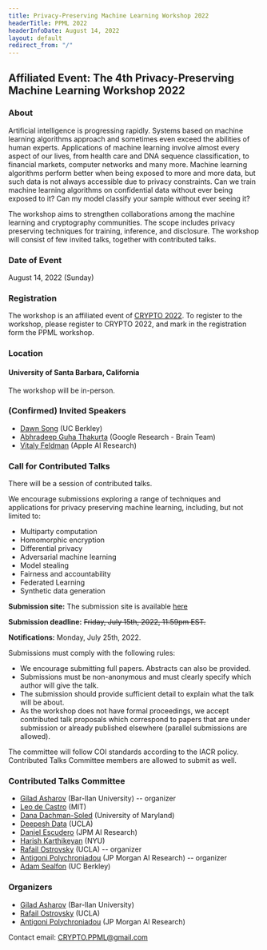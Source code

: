 ```yaml
---
title: Privacy-Preserving Machine Learning Workshop 2022
headerTitle: PPML 2022
headerInfoDate: August 14, 2022
layout: default
redirect_from: "/"
---
```


## Affiliated Event: The 4th Privacy-Preserving Machine Learning Workshop 2022

### About

Artificial intelligence is progressing rapidly. Systems based on machine learning algorithms approach and sometimes even exceed the abilities of human experts. Applications of machine learning involve almost every aspect of our lives, from health care and DNA sequence classification, to financial markets, computer networks and many more. Machine learning algorithms perform better when being exposed to more and more data, but such data is not always accessible due to privacy constraints. Can we train machine learning algorithms on confidential data without ever being exposed to it? Can my model classify your sample without ever seeing it?

The workshop aims to strengthen collaborations among the machine learning and cryptography communities. The scope includes privacy preserving techniques for training, inference, and disclosure. The workshop will consist of few invited talks, together with contributed talks.

### Date of Event
August 14, 2022 (Sunday)

### Registration
The workshop is an affiliated event of [CRYPTO 2022](https://crypto.iacr.org/2022/). To register to the workshop, please register to CRYPTO 2022, and mark in the registration form the PPML workshop.


### Location

#### University of Santa Barbara, California

The workshop will be in-person.

### (Confirmed) Invited Speakers
- [Dawn Song](https://people.eecs.berkeley.edu/~dawnsong/?_ga=2.112667716.1704394045.1656012795-300469976.1656012795) (UC Berkley)
- [Abhradeep Guha Thakurta](https://athakurta.squarespace.com) (Google Research - Brain Team)
- [Vitaly Feldman](http://vtaly.net) (Apple AI Research)

<!---
- [Yuval Ishai](https://www.cs.technion.ac.il/~yuvali/) (Technion)
- [Brendan McMahan](https://research.google/people/author35837/) (Google Research)
- [Nicolas Papernot](https://www.papernot.fr) (University of Toronto)
- [Vinod Vaikuntanathan](http://people.csail.mit.edu/vinodv/) (MIT)
--->




### Call for Contributed Talks

There will be a session of contributed talks.

We encourage submissions exploring a range of techniques and applications for privacy preserving machine learning, including, but not limited to:

- Multiparty computation
- Homomorphic encryption
- Differential privacy
- Adversarial machine learning
- Model stealing
- Fairness and accountability
- Federated Learning
- Synthetic data generation




**Submission site:**
The submission site is available [here](https://easychair.org/conferences/?conf=cryptoppml2022)

**Submission deadline:**
~~Friday, July 15th, 2022, 11:59pm EST.~~


**Notifications:**
Monday, July 25th, 2022.



Submissions must comply with the following rules:
- We encourage submitting full papers. Abstracts can also be provided.
- Submissions must be non-anonymous and must clearly specify which author will give the talk.
- The submission should provide sufficient detail to explain what the talk will be about.
- As the workshop does not have formal proceedings, we accept contributed talk proposals which correspond to papers that are under submission or already published elsewhere (parallel submissions are allowed).

The committee will follow COI standards according to the IACR policy. Contributed Talks Committee members are allowed to submit as well.

### Contributed Talks Committee
- [Gilad Asharov](http://www.cs.biu.ac.il/~asharog) (Bar-Ilan University) -- organizer
- [Leo de Castro](https://internetpolicy.mit.edu/team/leo-de-castro/) (MIT)
- [Dana Dachman-Soled](https://user.eng.umd.edu/~danadach/) (University of Maryland)
- [Deepesh Data](https://sites.google.com/view/deepeshdata/) (UCLA)
- [Daniel Escudero](https://www.escudero.me) (JPM AI Research)
- [Harish Karthikeyan](https://sites.google.com/view/kharish/home) (NYU)
- [Rafail Ostrovsky](http://web.cs.ucla.edu/~rafail/) (UCLA) -- organizer
- [Antigoni Polychroniadou](https://antigonip.github.io/) (JP Morgan AI Research) -- organizer
- [Adam Sealfon](https://asealfon.github.io) (UC Berkley)


<!---
- [Adi Akavia](https://sites.google.com/view/akavia) (University of Haifa)
- [Gilad Asharov](http://www.cs.biu.ac.il/~asharog) (Bar-Ilan University)
- [Carsten Baum](http://carstenbaum.com) (Aarhus University)
- [Elette Boyle](https://cs.idc.ac.il/~elette/) (IDC)
- [Vipul Goyal](https://www.cs.cmu.edu/~goyal/) (CMU and NTT)
- [Mohammad Mahmoody](https://www.cs.virginia.edu/~mohammad/) (University of Virginia (UVA))
- [Sahar Mazloom](http://mason.gmu.edu/~sseyedma/index.html) (JPM AI Research)
- [Rafail Ostrovsky](http://web.cs.ucla.edu/~rafail/) (UCLA)
- [Antigoni Polychroniadou](https://antigonip.github.io/) (JP Morgan AI Research)
- [Gil Segev](https://www.gilsegev.net) (Hebrew University)


--->


### Organizers

- [Gilad Asharov](http://www.cs.biu.ac.il/~asharog) (Bar-Ilan University)
- [Rafail Ostrovsky](http://web.cs.ucla.edu/~rafail/) (UCLA)
- [Antigoni Polychroniadou](https://antigonip.github.io/) (JP Morgan AI Research)

Contact email: [CRYPTO.PPML@gmail.com](mailto:CRYPTO.PPML@gmail.com)
